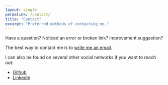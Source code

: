 ```yaml
---
layout: single
permalink: /contact/
title: "Contact"
excerpt: "Preferred methods of contacting me."
---
```


Have a question? Noticed an error or broken link? Improvement suggestion?  

The best way to contact me is to [write me an
email](mailto:lucian.popescu187@gmail.com).

I can also be found on several other social networks if you want to reach out:

* [Github](https://github.com/lucic71)
* [LinkedIn](https://www.linkedin.com/in/lucian-popescu-4385a0278/)
